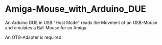 # Amiga-Mouse_with_Arduino_DUE
An Arduino DUE in USB "Host Mode" reads the Movment of an USB-Mouse and emulates a Ball Mouse for an Amiga.

An OTG-Adapter is required.
